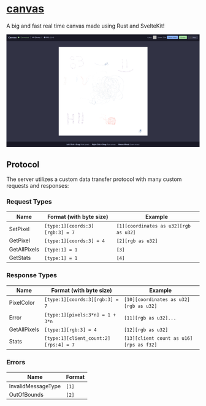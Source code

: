 # [canvas](https://canvas.shymike.dev)

A big and fast real time canvas made using Rust and SvelteKit!

![Demo image](assets/demo.png)

## Protocol

The server utilizes a custom data transfer protocol with many custom requests and responses:

### Request Types

| Name         | Format (with byte size) | Example |
|--------------|---------------------------------------|--|
| SetPixel     | `[type:1][coords:3][rgb:3] = 7` | `[1][coordinates as u32][rgb as u32]` |
| GetPixel     | `[type:1][coords:3] = 4` | `[2][rgb as u32]` |
| GetAllPixels | `[type:1] = 1` | `[3]` |
| GetStats     | `[type:1] = 1` | `[4]` |

### Response Types

| Name         | Format (with byte size) | Example |
|--------------|-------------------------------------------------------|--|
| PixelColor   | `[type:1][coords:3][rgb:3] = 7` | `[10][coordinates as u32][rgb as u32]` |
| Error        | `[type:1][pixels:3*n] = 1 + 3*n`           | `[11][rgb as u32]...` |
| GetAllPixels | `[type:1][rgb:3] = 4`                 | `[12][rgb as u32]` |
| Stats        | `[type:1][client_count:2][rps:4] = 7` | `[13][client count as u16][rps as f32]` |

### Errors

| Name              | Format                                         |
|-------------------|------------------------------------------------|
| InvalidMessageType| `[1]` |
| OutOfBounds       | `[2]`         |
